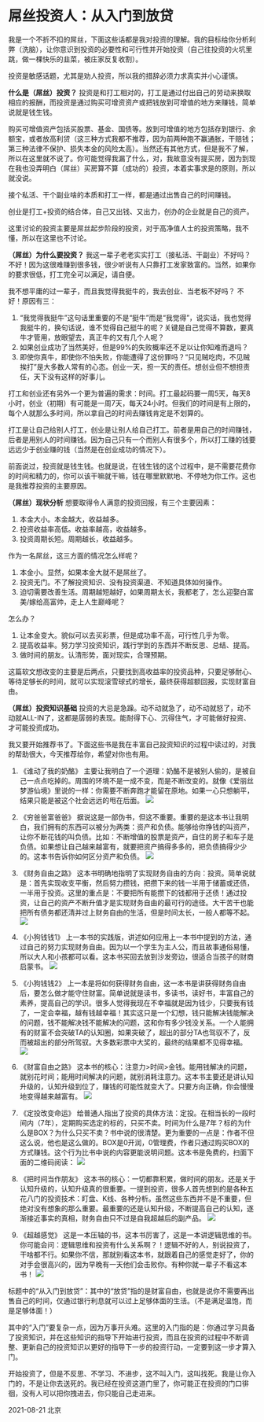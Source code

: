 # 屌丝投资人：从入门到放贷
我是一个不折不扣的屌丝，下面这些话都是我对投资的理解。我的目标给你分析利弊（洗脑），让你意识到投资的必要性和可行性并开始投资（自己往投资的火坑里跳，做一棵快乐的韭菜，被庄家反复收割）。

投资是敏感话题，尤其是劝人投资，所以我的措辞必须力求真实并小心谨慎。

**什么是（屌丝）投资？**
投资是和打工相对的，打工是通过付出自己的劳动来换取相应的报酬，而投资是通过购买可增资资产或把钱放到可增值的地方来赚钱，简单说就是钱生钱。

购买可增值资产包括买股票、基金、国债等。放到可增值的地方包括存到银行、余额宝，或者放高利贷（这三种方式我都不推荐，因为前两种跑不赢通胀，干赔钱；第三种法律不保护、损失本金的风险太高）。当然还有其他方式，但是我不了解，所以在这里就不说了。你可能觉得我漏了什么，对，我故意没有提买房，因为到现在我也没弄明白（屌丝）买房算不算（成功的）投资，本着实事求是的原则，所以就没说。

接个私活、干个副业啥的本质和打工一样，都是通过出售自己的时间赚钱。

创业是打工+投资的结合体，自己又出钱、又出力，创办的企业就是自己的资产。

这里讨论的投资主要是屌丝起步阶段的投资，对于高净值人士的投资策略，我不懂，所以在这里也不讨论。

**（屌丝）为什么要投资？**
我这一辈子老老实实打工（接私活、干副业）不好吗？
不好！因为这很难赚到很多钱，很少听说有人只靠打工发家致富的。当然，如果你的要求很低，打工完全可以满足，请自便。

我不想平庸的过一辈子，而且我觉得我挺牛的，我去创业、当老板不好吗？
不好！原因有三：
1. “我觉得我挺牛”这句话里重要的不是“挺牛”而是“我觉得”，说实话，我也觉得我挺牛的，换句话说，谁不觉得自己挺牛的呢？关键是自己觉得不算数，要真牛才管用，放眼望去，真正牛的又有几个人呢？
2. 如果创业成功了当然美好，但是99%的失败概率还不足以让你知难而退吗？
3. 即使你真牛，即使你不怕失败，你能遭得了这份罪吗？“只见贼吃肉，不见贼挨打”是大多数人常有的心态。创业一天，担一天的责任。想创业但不想担责任，天下没有这样的好事儿。

打工和创业还有另外一个更为普遍的需求：时间。打工最起码要一周5天，每天8小时，创业（初期）有可能是一周7天，每天24小时。但我们的时间是有上限的，每个人就那么多时间，所以拿自己的时间去赚钱肯定是不划算的。

打工是让自己给别人打工，创业是让别人给自己打工。前者是用自己的时间赚钱，后者是用别人的时间赚钱。因为自己只有一个而别人有很多个，所以打工赚的钱要远远少于创业赚的钱（当然是在创业成功的情况下）。

前面说过，投资就是钱生钱。也就是说，在钱生钱的这个过程中，是不需要花费你的时间和精力的，你可以该干嘛就干嘛，钱在哪里默默地、不停地为你工作。这也是我推荐投资的主要原因。

**（屌丝）现状分析**
想要取得令人满意的投资回报，有三个主要因素：
1. 本金大小。本金越大，收益越多。
2. 投资收益率高低。收益率越高，收益越多。
3. 投资周期长短。周期越长，收益越多。

作为一名屌丝，这三方面的情况怎么样呢？
1. 本金小。显然，如果本金大就不是屌丝了。
2. 投资无门。不了解投资知识、没有投资渠道、不知道具体如何操作。
3. 迫切需要改善生活。周期越短越好，如果周期太长，我都老了，怎么迎娶白富美/嫁给高富帅，走上人生巅峰呢？

怎么办？
1. 让本金变大。貌似可以去买彩票，但是成功率不高，可行性几乎为零。
2. 提高收益率。努力学习投资知识，践行学到的东西并不断反思、总结、提高。
3. 做时间的朋友。认清形势，面对现实，合理预期。

这篇软文想改变的主要是后两点，只要找到高收益率的投资品种，只要足够耐心、等待足够长的时间，就可以实现滚雪球式的增长，最终获得超额回报，实现财富自由。

**（屌丝）投资知识基础**
投资的大忌是急躁。动不动就急了，动不动就怒了，动不动就ALL-IN了，这都是孱弱的表现。能耐得下心、沉得住气，才可能做好投资、才可能投资成功。

我又要开始推荐书了。下面这些书是我在丰富自己投资知识的过程中读过的，对我的帮助很大，今天推荐给你，希望对你也有用。

1. 《谁动了我的奶酪》
主要让我明白了一个道理：奶酪不是被别人偷的，是被自己一点点吃掉的。周围的环境不是一成不变，而是不断改变的。就像《爱丽丝梦游仙境》里说的一样：你需要不断奔跑才能留在原地。如果一心只想躺平，结果只能是被这个社会远远的甩在后面。
![](%E5%B1%8C%E4%B8%9D%E6%8A%95%E8%B5%84%E4%BA%BA%EF%BC%9A%E4%BB%8E%E5%85%A5%E9%97%A8%E5%88%B0%E6%94%BE%E8%B4%B7/bk_nailao.jpg)

2. 《穷爸爸富爸爸》
据说这是一部伪书，但这不重要。重要的是这本书让我明白，我们拥有的东西可以被分为两类：资产和负债。能够给你挣钱的叫资产，让你不断花钱的叫负债。比如：不断增值的股票是资产，自住的房子和车子是负债。如果想让自己越来越富有，就要把资产搞得多多的，把负债搞得少少的。这本书告诉你如何区分资产和负债。
![](%E5%B1%8C%E4%B8%9D%E6%8A%95%E8%B5%84%E4%BA%BA%EF%BC%9A%E4%BB%8E%E5%85%A5%E9%97%A8%E5%88%B0%E6%94%BE%E8%B4%B7/bk_rich_baba.jpg)

3. 《财务自由之路》
这本书明确地指明了实现财务自由的方向：投资。简单说就是：首先实现收支平衡，然后努力攒钱，把攒下来的钱一半用于储蓄或还债，一半用于投资。这里的重点是：不要把所有能攒下的钱都用于还债！通过投资，让自己的资产不断升值才是实现财务自由的最可行的途径。大干苦干也能把所有债务都还清并过上财务自由的生活，但是时间太长，一般人都等不起。
![](%E5%B1%8C%E4%B8%9D%E6%8A%95%E8%B5%84%E4%BA%BA%EF%BC%9A%E4%BB%8E%E5%85%A5%E9%97%A8%E5%88%B0%E6%94%BE%E8%B4%B7/bk_money_freedom.jpg)

4. 《小狗钱钱1》
上一本书的实践版，讲述如何应用上一本书中提到的方法，通过自己的努力实现财务自由。因为以一个学生为主人公，而且故事通俗易懂，所以大人和小孩都可以看。这本书买回去放到沙发旁边，很适合当孩子的财商启蒙书。
![](%E5%B1%8C%E4%B8%9D%E6%8A%95%E8%B5%84%E4%BA%BA%EF%BC%9A%E4%BB%8E%E5%85%A5%E9%97%A8%E5%88%B0%E6%94%BE%E8%B4%B7/bk_dog_qianqian.jpg)

5. 《小狗钱钱2》
上一本是将如何获得财务自由，这一本书是讲获得财务自由后，要怎么做才能守住财富。简单说就是读书，多读书，读好书，丰富自己的素养，提高自己的学识。很多人觉得我现在不幸福就是因为钱少，只要我有钱了，一定会幸福，越有钱越幸福！其实这只是一个幻想，钱只能解决钱能解决的问题，钱不能解决钱不能解决的问题，这和你有多少钱没关系。一个人能拥有的财富不会突破TA的认知圈，如果突破了，超出的部分TA也驾驭不了，反而被超出的部分所驾驭。大多数彩票中大奖的，最终的结果都不见得幸福。
![](%E5%B1%8C%E4%B8%9D%E6%8A%95%E8%B5%84%E4%BA%BA%EF%BC%9A%E4%BB%8E%E5%85%A5%E9%97%A8%E5%88%B0%E6%94%BE%E8%B4%B7/bk_dog_qianqian2.jpg)

6. 《财富自由之路》
这本书的核心：注意力>时间>金钱。能用钱解决的问题，就别花时间；能用时间解决的问题，就别消耗注意力。这本书主要还是讲认知升级的，认知升级到位了，赚钱的可能性就变大了。只要方向正确，你会慢慢地变得越来越富有。
![](%E5%B1%8C%E4%B8%9D%E6%8A%95%E8%B5%84%E4%BA%BA%EF%BC%9A%E4%BB%8E%E5%85%A5%E9%97%A8%E5%88%B0%E6%94%BE%E8%B4%B7/financial_freedom.png)

7. 《定投改变命运》
给普通人指出了投资的具体方法：定投。在相当长的一段时间内（7年），定期购买选定的标的，只买不卖。时间为什么是7年？标的为什么是BOX？为什么只买不卖？书中说的很清楚。更为重要的一点是：作者不但这么说，他也是这么做的。BOX是0开润，0管理费，作者只通过购买BOX的方式赚钱。这个行为比书中说的内容更能说明问题。这本书是免费的，扫面下面的二维码阅读：
![](%E5%B1%8C%E4%B8%9D%E6%8A%95%E8%B5%84%E4%BA%BA%EF%BC%9A%E4%BB%8E%E5%85%A5%E9%97%A8%E5%88%B0%E6%94%BE%E8%B4%B7/reguliar_investing_book.png)

8. 《把时间当作朋友》
这本书的核心：一切都靠积累，做时间的朋友。还是关于认知升级的，认知升级真的很重要。一提到投资，很多人首先想到的是各种五花八门的投资技术：盯盘、K线、各种分析。虽然这些东西并不是不重要，但绝对没有想象的那么重要。最重要的还是认知升级，不断提高自己的认知，逐渐接近事实的真相，财务自由只不过是自我超越后的副产品。
![](%E5%B1%8C%E4%B8%9D%E6%8A%95%E8%B5%84%E4%BA%BA%EF%BC%9A%E4%BB%8E%E5%85%A5%E9%97%A8%E5%88%B0%E6%94%BE%E8%B4%B7/bk_time_friend.jpg)

9. 《超越感觉》
这是一本压轴的书，这本书厉害了，这是一本讲逻辑思维的书。你可能会问：逻辑思维和投资有什么关系啊？！逻辑不好的人，别说投资了，干啥都不行。如果你不信，那就别看这本书，就跟着自己的感觉走好了，你的对手会很高兴的，因为早晚有一天他们会击败你。有种你就一辈子不看这本书！
![](%E5%B1%8C%E4%B8%9D%E6%8A%95%E8%B5%84%E4%BA%BA%EF%BC%9A%E4%BB%8E%E5%85%A5%E9%97%A8%E5%88%B0%E6%94%BE%E8%B4%B7/bk_critical_thinking.jpg)

标题中的“从入门到放贷”：其中的“放贷”指的是财富自由，也就是说你不需要再出售自己的时间，仅通过银行利息就可以过上足够体面的生活。（不是满足温饱，而是足够体面！）

其中的“入门”要复杂一点，因为万事开头难。这里的入门指的是：你通过学习具备了投资知识，并在这些知识的指导下开始进行投资，而且在投资的过程中不断调整、更新自己的投资知识以更好的指导下一步的投资行动，一定要到这一步才算入门。

开始投资了，但是不反思、不学习、不进步，这不叫入门，这叫找死。我是让你入门的，不是让你去送死的。我已经在投资这道门里了，你可能正在投资的门口徘徊，没有人可以把你拽进去，你只能自己走进来。


2021-08-21
北京
